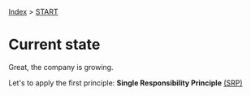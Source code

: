 [Index](../README.md#index) > [START](../solid-java-start/START.md)

# Current state

Great, the company is growing.

Let's to apply the first principle: **Single Responsibility Principle** [(SRP)](../solid-java-srp/SRP.md)

